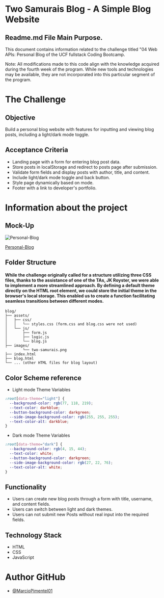 # Two Samurais Blog - A Simple Blog Website


## Readme.md File Main Purpose.
This document contains information related to the challenge titled "04 Web APIs: Personal Blog of the UCF fullstack Coding Bootcamp.

Note: All modifications made to this code align with the knowledge acquired during the fourth week of the program. While new tools and technologies may be available, they are not incorporated into this particular segment of the program.

# The Challenge

## Objective
Build a personal blog website with features for inputting and viewing blog posts, including a light/dark mode toggle.

## Acceptance Criteria
- Landing page with a form for entering blog post data.
- Store posts in localStorage and redirect to posts page after submission.
- Validate form fields and display posts with author, title, and content.
- Include light/dark mode toggle and back button.
- Style page dynamically based on mode.
- Footer with a link to developer's portfolio.



# Information about the project

## Mock-Up

![Personal-Blog](images/Personal-blog-challenge.gif) 

[Personal-Blog](README.md)






## Folder Structure
#### While the challenge originally called for a structure utilizing three CSS files, thanks to the assistance of one of the TAs, JK Royster, we were able to implement a more streamlined approach. By defining a default theme directly on the HTML root element, we could store the initial theme in the browser's local storage. This enabled us to create a function facilitating seamless transitions between different modes.

```
blog/
├── assets/
│   ├── css/
│   │   └── styles.css (form.css and blog.css were not used)
│   └── js/
│       ├── form.js
│       ├── logic.js
│       └── blog.js 
├── images/
        └── two-samurais.png
├── index.html
├── blog.html
└── ... (other HTML files for blog layout)
```

## Color Scheme reference
- Light mode Theme Variables

```css
:root[data-theme="light"] {
  --background-color: rgb(77, 118, 219);
  --text-color: darkblue;
  --button-background-color: darkgreen;
  --side-image-background-color: rgb(255, 255, 255);
  --text-color-alt: darkblue;
}
```
- Dark mode Theme Variables
```CSS
:root[data-theme="dark"] {
  --background-color: rgb(4, 15, 44);
  --text-color: white;
  --button-background-color: darkgreen;
  --side-image-background-color: rgb(27, 22, 76);
  --text-color-alt: white;
}
```



## Functionality

- Users can create new blog posts through a form with title, username, and content fields.
- Users can switch between light and dark themes.
- Users can not submit new Posts without real input into the required fields.

## Technology Stack

- HTML
- CSS
- JavaScript


# Author GitHub
* [@MarcioPimentel01](https://www.github.com/MarcioPimentel01)